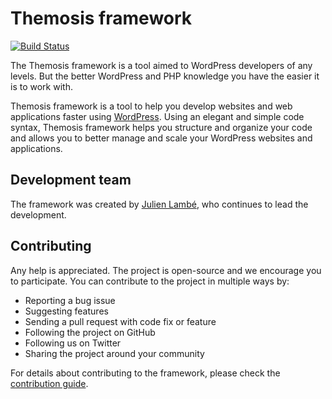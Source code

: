 Themosis framework
==================

[![Build Status](https://travis-ci.org/themosis/framework.svg?branch=dev)](https://travis-ci.org/themosis/framework)

The Themosis framework is a tool aimed to WordPress developers of any levels. But the better WordPress and PHP knowledge you have the easier it is to work with.

Themosis framework is a tool to help you develop websites and web applications faster using [WordPress](https://wordpress.org/). Using an elegant and simple code syntax, Themosis framework helps you structure and organize your code and allows you to better manage and scale your WordPress websites and applications.

Development team
----------------
The framework was created by [Julien Lambé](http://www.themosis.com/), who continues to lead the development.

Contributing
------------
Any help is appreciated. The project is open-source and we encourage you to participate. You can contribute to the project in multiple ways by:

- Reporting a bug issue
- Suggesting features
- Sending a pull request with code fix or feature
- Following the project on GitHub
- Following us on Twitter
- Sharing the project around your community

For details about contributing to the framework, please check the [contribution guide](http://framework.themosis.com/docs/contributing/).